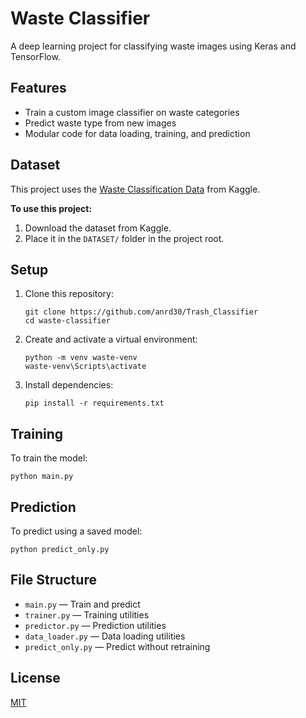 # Waste Classifier

A deep learning project for classifying waste images using Keras and TensorFlow.

## Features

- Train a custom image classifier on waste categories
- Predict waste type from new images
- Modular code for data loading, training, and prediction

## Dataset

This project uses the [Waste Classification Data](https://www.kaggle.com/datasets/techsash/waste-classification-data?resource=download) from Kaggle.

**To use this project:**
1. Download the dataset from Kaggle.
2. Place it in the `DATASET/` folder in the project root.

## Setup

1. Clone this repository:
   ```
   git clone https://github.com/anrd30/Trash_Classifier
   cd waste-classifier
   ```

2. Create and activate a virtual environment:
   ```
   python -m venv waste-venv
   waste-venv\Scripts\activate
   ```

3. Install dependencies:
   ```
   pip install -r requirements.txt
   ```

## Training

To train the model:
```
python main.py
```

## Prediction

To predict using a saved model:
```
python predict_only.py
```

## File Structure

- `main.py` — Train and predict
- `trainer.py` — Training utilities
- `predictor.py` — Prediction utilities
- `data_loader.py` — Data loading utilities
- `predict_only.py` — Predict without retraining

## License

[MIT](LICENSE)
